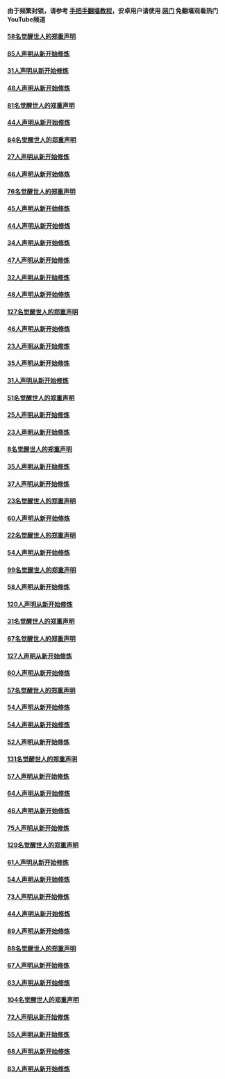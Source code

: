 #### 由于频繁封锁，请参考 [手把手翻墙教程](https://github.com/gfw-breaker/guides/wiki/)，安卓用户请使用 [网门](https://github.com/gfw-breaker/nogfw/blob/master/dl.md?t=03091500) 免翻墙观看热门YouTube频道 

#### [58名觉醒世人的郑重声明](../pages/91/421845.md?t=03091500) 

#### [85人声明从新开始修炼](../pages/91/421769.md?t=03091500) 

#### [31人声明从新开始修炼](../pages/91/421763.md?t=03091500) 

#### [48人声明从新开始修炼](../pages/91/421605.md?t=03091500) 

#### [81名觉醒世人的郑重声明](../pages/91/421656.md?t=03091500) 

#### [44人声明从新开始修炼](../pages/91/421544.md?t=03091500) 

#### [84名觉醒世人的郑重声明](../pages/91/421543.md?t=03091500) 

#### [27人声明从新开始修炼](../pages/91/421465.md?t=03091500) 

#### [46人声明从新开始修炼](../pages/91/421454.md?t=03091500) 

#### [76名觉醒世人的郑重声明](../pages/91/421453.md?t=03091500) 

#### [45人声明从新开始修炼](../pages/91/421452.md?t=03091500) 

#### [44人声明从新开始修炼](../pages/91/421422.md?t=03091500) 

#### [34人声明从新开始修炼](../pages/91/421322.md?t=03091500) 

#### [47人声明从新开始修炼](../pages/91/421264.md?t=03091500) 

#### [32人声明从新开始修炼](../pages/91/421225.md?t=03091500) 

#### [48人声明从新开始修炼](../pages/91/421202.md?t=03091500) 

#### [127名觉醒世人的郑重声明](../pages/91/421224.md?t=03091500) 

#### [46人声明从新开始修炼](../pages/91/421203.md?t=03091500) 

#### [23人声明从新开始修炼](../pages/91/421138.md?t=03091500) 

#### [35人声明从新开始修炼](../pages/91/421122.md?t=03091500) 

#### [31人声明从新开始修炼](../pages/91/421081.md?t=03091500) 

#### [51名觉醒世人的郑重声明](../pages/91/421080.md?t=03091500) 

#### [25人声明从新开始修炼](../pages/91/421020.md?t=03091500) 

#### [23人声明从新开始修炼](../pages/91/420884.md?t=03091500) 

#### [8名觉醒世人的郑重声明](../pages/91/420883.md?t=03091500) 

#### [35人声明从新开始修炼](../pages/91/420809.md?t=03091500) 

#### [37人声明从新开始修炼](../pages/91/420766.md?t=03091500) 

#### [23名觉醒世人的郑重声明](../pages/91/420765.md?t=03091500) 

#### [60人声明从新开始修炼](../pages/91/420727.md?t=03091500) 

#### [22名觉醒世人的郑重声明](../pages/91/420726.md?t=03091500) 

#### [54人声明从新开始修炼](../pages/91/420529.md?t=03091500) 

#### [99名觉醒世人的郑重声明](../pages/91/420528.md?t=03091500) 

#### [58人声明从新开始修炼](../pages/91/420198.md?t=03091500) 

#### [120人声明从新开始修炼](../pages/91/420141.md?t=03091500) 

#### [31名觉醒世人的郑重声明](../pages/91/420197.md?t=03091500) 

#### [67名觉醒世人的郑重声明](../pages/91/420140.md?t=03091500) 

#### [127人声明从新开始修炼](../pages/91/420082.md?t=03091500) 

#### [60人声明从新开始修炼](../pages/91/420081.md?t=03091500) 

#### [57名觉醒世人的郑重声明](../pages/91/420080.md?t=03091500) 

#### [54人声明从新开始修炼](../pages/91/419533.md?t=03091500) 

#### [54人声明从新开始修炼](../pages/91/419532.md?t=03091500) 

#### [52人声明从新开始修炼](../pages/91/419531.md?t=03091500) 

#### [131名觉醒世人的郑重声明](../pages/91/419530.md?t=03091500) 

#### [57人声明从新开始修炼](../pages/91/419430.md?t=03091500) 

#### [64人声明从新开始修炼](../pages/91/419429.md?t=03091500) 

#### [46人声明从新开始修炼](../pages/91/419428.md?t=03091500) 

#### [75人声明从新开始修炼](../pages/91/419427.md?t=03091500) 

#### [129名觉醒世人的郑重声明](../pages/91/419426.md?t=03091500) 

#### [61人声明从新开始修炼](../pages/91/419198.md?t=03091500) 

#### [54人声明从新开始修炼](../pages/91/419197.md?t=03091500) 

#### [73人声明从新开始修炼](../pages/91/419196.md?t=03091500) 

#### [44人声明从新开始修炼](../pages/91/419075.md?t=03091500) 

#### [89人声明从新开始修炼](../pages/91/419074.md?t=03091500) 

#### [88名觉醒世人的郑重声明](../pages/91/419195.md?t=03091500) 

#### [67人声明从新开始修炼](../pages/91/419073.md?t=03091500) 

#### [63人声明从新开始修炼](../pages/91/419072.md?t=03091500) 

#### [104名觉醒世人的郑重声明](../pages/91/419071.md?t=03091500) 

#### [72人声明从新开始修炼](../pages/91/418902.md?t=03091500) 

#### [55人声明从新开始修炼](../pages/91/418901.md?t=03091500) 

#### [68人声明从新开始修炼](../pages/91/418900.md?t=03091500) 

#### [83人声明从新开始修炼](../pages/91/418757.md?t=03091500) 


